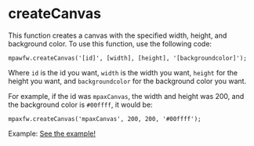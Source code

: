 # createCanvas
This function creates a canvas with the specified width, height, and background color. To use this function, use the following code:

`mpawfw.createCanvas('[id]', [width], [height], '[backgroundcolor]');`

Where `id` is the id you want, `width` is the width you want, `height` for the height you want, and `backgroundcolor` for the background color you want.

For example, if the id was `mpaxCanvas`, the width and height was 200, and the background color is `#00ffff`, it would be:

`mpaxfw.createCanvas('mpaxCanvas', 200, 200, '#00ffff');`

Example: <a href="documentation/functions/examples/createCanvas/createCanvas.html">See the example!</a>